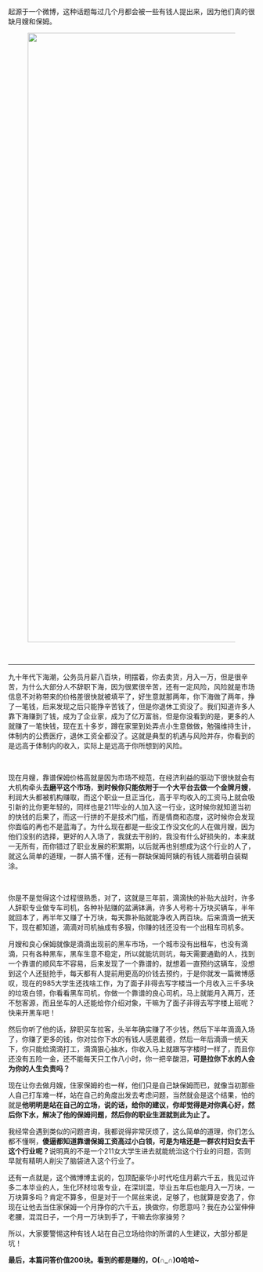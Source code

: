 <p>起源于一个微博，这种话题每过几个月都会被一些有钱人提出来，因为他们真的很缺月嫂和保姆。</p><figure data-size="normal"><img src="https://pic3.zhimg.com/v2-d3a68ad16282de3a4ca42ae2350a7856_b.jpg" data-rawwidth="1242" data-rawheight="3595" data-size="normal" class="origin_image zh-lightbox-thumb" width="1242" data-original="https://pic3.zhimg.com/v2-d3a68ad16282de3a4ca42ae2350a7856_r.jpg"></figure><p><br></p><hr><p>九十年代下海潮，公务员月薪八百块，明摆着，你去卖货，月入一万，但是很辛苦，为什么大部分人不辞职下海，因为很累很辛苦，还有一定风险，风险就是市场信息不对称带来的价格差很快就被填平了，好生意就那两年，你下海做了两年，挣了一笔钱，后来发现之后只能挣辛苦钱了，但是你退休工资没了。我们知道许多人靠下海赚到了钱，成为了企业家，成为了亿万富翁，但是你没看到的是，更多的人就赚了一笔快钱，现在五十多岁，蹲在家里到处弄点小生意做做，勉强维持生计，体制内的公费医疗，退休工资全都没了。这就是典型的机遇与风险并存，你看到的是远高于体制内的收入，实际上是远高于你所想到的风险。</p><p><br></p><p>现在月嫂，靠谱保姆价格高就是因为市场不规范，在经济利益的驱动下很快就会有大机构牵头<b>去磨平这个市场</b>，<b>到时候你只能依附于一个大平台去做一个金牌月嫂</b>，利润大头都被机构赚取，而这个职业一旦正当化，高于平均收入的工资马上就会吸引新的比你更年轻的，同样也是211毕业的人加入这一行业，这时候你就知道当初的快钱的后果了，而这一行拼的不是技术门槛，而是情商和态度，这时候你会发现你面临的再也不是蓝海了。为什么现在都是一些没工作没文化的人在做月嫂，因为他们没别的选择，更好的人入场了，我就去干别的，我没有什么好损失的，本来就一无所有，而你错过了职业发展的积累期，以后就再也别想成为这个行业的人了，就这么简单的道理，一群人搞不懂，还有一群缺保姆阿姨的有钱人揣着明白装糊涂。</p><p><br></p><p>你是不是觉得这个过程很熟悉，对了，这就是三年前，滴滴快的补贴大战时，许多人辞职专业做专车司机，各种补贴赚的盆满钵满，许多人号称十万块买辆车，半年就回本了，再半年又赚了十万块，每天靠补贴就能净收入两百块。后来滴滴一统天下，现在都知道，滴滴对司机抽成有多狠，你赚的钱还没有一个出租车司机多。</p><p>月嫂和良心保姆就像是滴滴出现前的黑车市场，一个城市没有出租车，也没有滴滴，只有各种黑车，黑车生意不稳定，所以就能坑则坑，每天需要通勤的人，找到一个靠谱的顺风车不容易，后来发现了一个靠谱的，就想着一直预约这辆车，没想到这个人还挺抢手，每天都有人提前用更高的价钱去预约，于是你就发一篇微博感叹，现在的985大学生还找啥工作，为了面子非得去写字楼当一个月收入三千多块的垃圾白领，你看看黑车司机，你做一个靠谱的良心司机，马上就能月入两万，还不愁客源，而且坐车的人还能给你介绍对象，干嘛为了面子非得去写字楼上班呢？快来开黑车吧！</p><p>然后你听了他的话，辞职买车拉客，头半年确实赚了不少钱，然后下半年滴滴入场了，你赚了更多的钱，你对拉你下水的有钱人感恩戴德，然后一年后滴滴一统天下，你只能给滴滴打工，滴滴狠心抽水，你收入马上就跟写字楼时一样了，而且你还没有五险一金，还不能每天只工作八小时，你一把辛酸泪，<b>可是拉你下水的人会为你的人生负责吗？</b></p><p>现在让你去做月嫂，住家保姆的也一样，他们只是自己缺保姆而已，就像当初那些人自己打车难一样，站在自己的角度出发去考虑问题，当然就会是这个结果，怕的就是<b>他明明是站在自己的立场，说的话，给你的建议，你却觉得是对你真心好，然后你下水，解决了他的保姆问题，然后你的职业生涯就到此为止了。</b></p><p>我经常会遇到类似的问题咨询，我都说得非常厌烦了，这么简单的道理，你们怎么都不懂啊，<b>傻逼都知道靠谱保姆工资高过小白领，可是为啥还是一群农村妇女去干这个行业呢？</b>说明真的不是一个211女大学生进去就能统治这个行业的问题，否则早就有精明人削尖了脑袋进入这个行业了。</p><p>还有一点就是，这个微博博主说的，包顶配豪华小时代吃住月薪六千五，我见过许多二本毕业的人，生化环材垃圾专业，在深圳混，毕业五年后也能月入一万块，一万块算多吗？肯定不算多，但是对于一个屌丝来说，足够了，也就算是安逸了，你现在让他去当住家保姆一个月挣你的六千五，换做你，你愿意吗？我在办公室伸伸老腰，混混日子，一个月一万块到手了，干嘛去你家操劳？</p><p>所以，大家要警惕这种有钱人站在自己立场给你的所谓的人生建议，大部分都是坑！</p><p><b>最后，本篇问答价值200块。看到的都是赚的，O(∩_∩)O哈哈~</b></p>